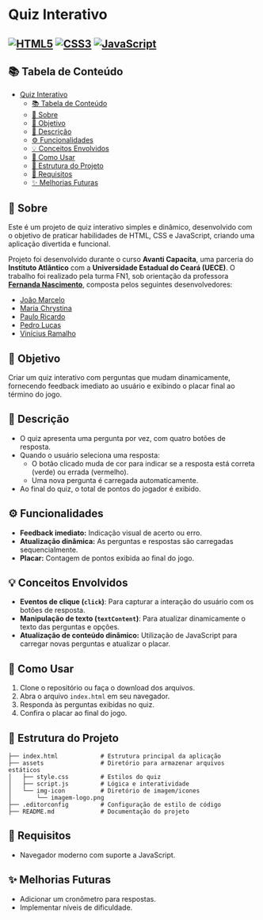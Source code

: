 # Quiz Interativo

<!-- Project Shields -->

[![HTML5][html-image]][html-url]
[![CSS3][css-image]][css-url]
[![JavaScript][js-image]][js-url]
---

<!-- Table of Contents -->

## 📚 Tabela de Conteúdo

- [Quiz Interativo](#quiz-interativo)
  - [📚 Tabela de Conteúdo](#-tabela-de-conteúdo)
  - [📖 Sobre](#-sobre)
  - [🎯 Objetivo](#-objetivo)
  - [📝 Descrição](#-descrição)
  - [⚙️ Funcionalidades](#️-funcionalidades)
  - [💡 Conceitos Envolvidos](#-conceitos-envolvidos)
  - [🚀 Como Usar](#-como-usar)
  - [📂 Estrutura do Projeto](#-estrutura-do-projeto)
  - [📌 Requisitos](#-requisitos)
  - [✨ Melhorias Futuras](#-melhorias-futuras)

<!-- About Section -->

## 📖 Sobre

Este é um projeto de quiz interativo simples e dinâmico, desenvolvido com o objetivo de praticar habilidades de HTML, CSS e JavaScript, criando uma aplicação divertida e funcional.

Projeto foi desenvolvido durante o curso **Avanti Capacita**, uma parceria do **Instituto Atlântico** com a **Universidade Estadual do Ceará (UECE)**. O trabalho foi realizado pela turma FN1, sob orientação da professora [**Fernanda Nascimento**](https://github.com/FernandaNascimento26), composta pelos seguintes desenvolvedores:

- [João Marcelo](https://github.com/joaomacaoli)
- [Maria Chrystina](#)
- [Paulo Ricardo](#)
- [Pedro Lucas](https://github.com/pedrolucazx)
- [Vinícius Ramalho](https://github.com/ViniciusRamalhoDev)

<!-- Objective Section -->

## 🎯 Objetivo

Criar um quiz interativo com perguntas que mudam dinamicamente, fornecendo feedback imediato ao usuário e exibindo o placar final ao término do jogo.

<!-- Description Section -->

## 📝 Descrição

- O quiz apresenta uma pergunta por vez, com quatro botões de resposta.
- Quando o usuário seleciona uma resposta:
  - O botão clicado muda de cor para indicar se a resposta está correta (verde) ou errada (vermelho).
  - Uma nova pergunta é carregada automaticamente.
- Ao final do quiz, o total de pontos do jogador é exibido.

<!-- Features Section -->

## ⚙️ Funcionalidades

- **Feedback imediato:** Indicação visual de acerto ou erro.
- **Atualização dinâmica:** As perguntas e respostas são carregadas sequencialmente.
- **Placar:** Contagem de pontos exibida ao final do jogo.

<!-- Concepts Section -->

## 💡 Conceitos Envolvidos

- **Eventos de clique (`click`)**: Para capturar a interação do usuário com os botões de resposta.
- **Manipulação de texto (`textContent`)**: Para atualizar dinamicamente o texto das perguntas e opções.
- **Atualização de conteúdo dinâmico:** Utilização de JavaScript para carregar novas perguntas e atualizar o placar.

<!-- Usage Section -->

## 🚀 Como Usar

1. Clone o repositório ou faça o download dos arquivos.
2. Abra o arquivo `index.html` em seu navegador.
3. Responda às perguntas exibidas no quiz.
4. Confira o placar ao final do jogo.

<!-- Project Structure Section -->

## 📂 Estrutura do Projeto

```plaintext
├── index.html            # Estrutura principal da aplicação
├── assets                # Diretório para armazenar arquivos estáticos
│   ├── style.css         # Estilos do quiz
│   ├── script.js         # Lógica e interatividade
│   └── img-icon          # Diretório de imagem/icones
│       └── imagem-logo.png
├── .editorconfig         # Configuração de estilo de código
├── README.md             # Documentação do projeto

```

<!-- Requirements Section -->

## 📌 Requisitos

- Navegador moderno com suporte a JavaScript.

<!-- Future Improvements Section -->

## ✨ Melhorias Futuras

- Adicionar um cronômetro para respostas.
- Implementar níveis de dificuldade.

<!-- Shields Configuration -->

[html-image]: https://img.shields.io/badge/HTML5-%23E34F26.svg?style=for-the-badge&logo=html5&logoColor=white
[html-url]: https://developer.mozilla.org/en-US/docs/Web/HTML

[css-image]: https://img.shields.io/badge/CSS3-%231572B6.svg?style=for-the-badge&logo=css3&logoColor=white
[css-url]: https://developer.mozilla.org/en-US/docs/Web/CSS

[js-image]: https://img.shields.io/badge/JavaScript-ES6-%23F7DF1E.svg?style=for-the-badge&logo=javascript&logoColor=black
[js-url]: https://developer.mozilla.org/en-US/docs/Web/JavaScript
